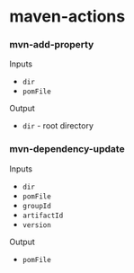 # maven-actions

### mvn-add-property

Inputs

- `dir`
- `pomFile`

Output

- `dir` - root directory

### mvn-dependency-update
 
 Inputs
 
 - `dir`
 - `pomFile`
 - `groupId`
 - `artifactId`
 - `version`
 
 Output
 
 - `pomFile`